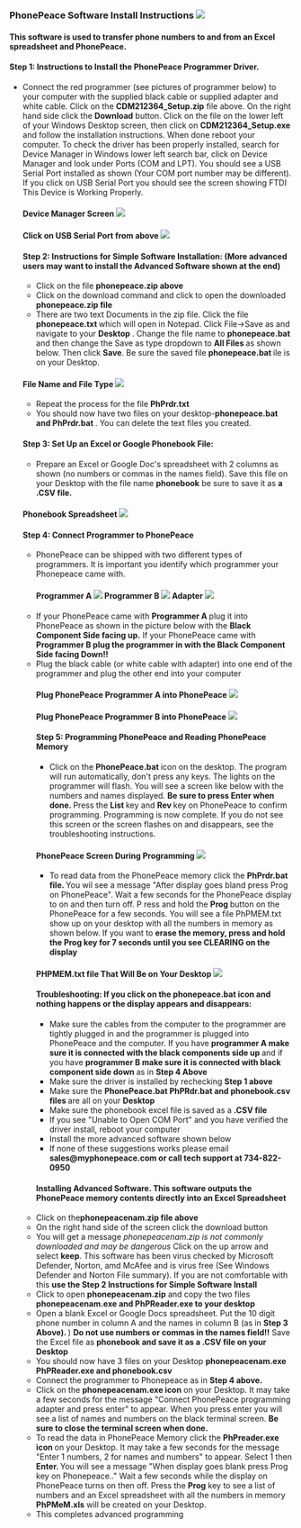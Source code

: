 ### PhonePeace Software Install Instructions ![](images"/LOGOSMALL.jpg)
#### This software is used to transfer phone numbers to and from an Excel spreadsheet and PhonePeace. 
#### Step 1: Instructions to Install the PhonePeace Programmer Driver.
<ul>
  <li>Connect the red programmer (see pictures of programmer below) to your computer with the supplied black cable or supplied adapter and white cable.  Click on the <strong> CDM212364_Setup.zip</strong/> file above. On the right hand side click the <strong>Download</strong> button. Click on the file on the lower left of your Windows Desktop screen, then click on <strong>CDM212364_Setup.exe</strong> and follow the installation instructions. When done reboot your computer. To check the driver has been properly installed, search for Device Manager in Windows lower left search bar, click on Device Manager and look under Ports (COM and LPT). You should see a USB Serial Port installed as shown (Your COM port number may be different). If you click on USB Serial Port you should see the screen showing FTDI This Device is Working Properly.</li>

#### Device Manager Screen ![](images"/COMLPT1.png)

#### Click on USB Serial Port from above ![](images"/COMLPTFTDI1.png)
#### Step 2: Instructions for Simple Software Installation: (More advanced users may want to install the Advanced Software shown at the end)
<ul>
  <li>Click on the file <strong>phonepeace.zip above</strong></li>
  <li>Click on the download command and click to open the downloaded <strong>phonepeace.zip file </strong></li>
  <li>There are two text Documents in the zip file. Click the file <strong>phonepeace.txt </strong> which will open in Notepad. Click File->Save as and navigate to your <strong>Desktop </strong>. Change the file name to <strong>phonepeace.bat</strong> and then change the Save as type dropdown to <strong> All Files </strong> as shown below. Then click <strong>Save</strong>. Be sure the saved file <strong>phonepeace.bat </strong>ile is on your Desktop. </ul></li>
  
 #### File Name and File Type  ![](images"/ALLFILES.png) 
<ul>
  <li>Repeat the process for the file <strong> PhPrdr.txt </strong></li>
  <li>You should now have two files on your desktop-<strong>phonepeace.bat and PhPrdr.bat </strong>. You can delete the text files you created.</li></ul>
  
#### Step 3: Set Up an Excel or Google Phonebook File:  
  <ul>
  <li>Prepare an Excel or Google Doc's spreadsheet with 2 columns as shown (no numbers or commas in the names field). Save this file on your Desktop with the file name <strong>phonebook</strong> be sure to save it as <strong> a .CSV file.</strong></ul></li>
  
#### Phonebook Spreadsheet ![](images"/SPREADSHEET.png) 

#### Step 4: Connect Programmer to PhonePeace
<ul>
  <li>PhonePeace can be shipped with two different types of programmers. It is important you identify which programmer your Phonepeace came with.</li>
    
#### Programmer A ![](images"/FTDIUPSMALL.png) Programmer B ![](images"/FTDIDOWNSMALL1.png) Adapter ![](images"/ADAPTER1.png)

    
  <li>If your PhonePeace came with <strong>Programmer A </strong> plug it into PhonePeace as shown in the picture below with the <strong>Black Component Side facing up.</strong> If your PhonePeace came with <strong> Programmer B plug the programmer in with the Black Component Side facing Down!! </Strong></li>
  <li>Plug the black cable (or white cable with adapter) into one end of the programmer and plug the other end into your computer</li>
  
 #### Plug PhonePeace Programmer A into PhonePeace ![](images"/PROGRAMMERPLUGIN.png) 
  
 #### Plug PhonePeace Programmer B into PhonePeace ![](images"/PROGRAMMERBYPUP.jpg) 
  
#### Step 5: Programming PhonePeace and Reading PhonePeace Memory
  <ul>
  <li>Click on the <strong>PhonePeace.bat </strong> icon on the desktop. The program will run automatically, don't press any keys. The lights on the programmer will flash. You will see a screen like below with the numbers and names displayed.
    <strong> Be sure to press Enter when done. </strong> Press the <strong>List </strong> key and <strong>Rev </strong> key on PhonePeace to confirm programming. Programming is now complete. If you do not see this screen or the screen flashes on and disappears, see the troubleshooting instructions. </li></ul>
    
#### PhonePeace Screen During Programming ![](images"/PHONEPEACESCREEN.png)
   <ul> 
    <li>To read data from the PhonePeace memory click the <strong>PhPrdr.bat file. </strong> You wil see a message "After display goes bland press Prog on PhonePeace". Wait a few seconds for the PhonePeace display to on and then turn off. P
      ress and hold the <strong>Prog </strong> button on the PhonePeace for a few seconds. You will see a file PhPMEM.txt show up on your desktop with all the numbers in memory as shown below. If you want to <strong> erase the memory, press and hold the Prog key for 7 seconds until you see CLEARING on the display</strong></li></ul>
     
 #### PHPMEM.txt file That Will Be on Your Desktop  ![](images"/READEROUT.png)
  
   
 #### Troubleshooting: If you click on the <strong>phonepeace.bat</strong> icon and nothing happens or the display appears and disappears:      
   <ul>
    <li>Make sure the cables from the computer to the programmer are tightly plugged in and the programmer is plugged into PhonePeace and the computer. If you have <strong>programmer A make sure it is connected with the black components side up </strong> and if you have <strong> programmer B make sure it is connected with black component side down </strong> as in <strong>Step 4 Above</li></strong>
     <li>Make sure the driver is installed by rechecking <strong>Step 1 above</strong></li>
    <li> Make sure the <strong>PhonePeace.bat PhPRdr.bat and phonebook.csv files </strong> are all on your <strong>Desktop</strong></li>
    <li>Make sure the phonebook excel file is saved as a <strong>.CSV file </strong></li>
    <li>If you see "Unable to Open COM Port" and you have verified the driver install, reboot your computer</li>
    <li>Install the more advanced software shown below</li>
    <li>If none of these suggestions works please email <strong>sales@myphonepeace.com or call tech support at 734-822-0950 </strong></li></ul>
  
  #### Installing Advanced Software. This software outputs the PhonePeace memory contents directly into an Excel Spreadsheet
  <li>Click on the<strong>phonepeacenam.zip file above</strong></li>
    <li>On the right hand side of the screen click the download button</li>
  <li>You will get a message <em>phonepeacenam.zip is not commonly downloaded and may be dangerous</em> Click on the up arrow and select <strong>keep</strong>. This software has been virus checked by Microsoft Defender, Norton, amd McAfee and is virus free (See Windows Defender and Norton File summary). If you are not comfortable with this <strong>use the Step 2 Instructions for Simple Software Install</strong></li>
  <li>Click to open <strong>phonepeacenam.zip</strong> and copy the two files <strong>phonepeacenam.exe and PhPReader.exe to your desktop</li></strong>
   <li>Open a blank Excel or Google Docs spreadsheet. Put the 10 digit phone number in column A and the names in column B (as in <strong>Step 3 Above). </strong>) <strong>Do not use numbers or commas in the names field!!</strong> Save the Excel file as <strong>phonebook and save it as a .CSV file on your Desktop</strong></li>
  <li>You should now have 3 files on your Desktop <strong>phonepeacenam.exe PhPReader.exe and phonebook.csv</strong></li>
  <li>Connect the programmer to Phonepeace as in <strong>Step 4 above. </strong></li>
  <li>Click on the <strong>phonepeacenam.exe icon</strong> on your Desktop. It may take a few seconds for the message "Connect PhonePeace programming adapter and press enter" to appear. When you press enter you will see a list of names and numbers on the black terminal screen. <strong>Be sure to close the terminal screen when done. </strong></li>
  <li>To read the data in PhonePeace Memory click the <strong> PhPreader.exe icon </strong> on your Desktop. It may take a few seconds for the message "Enter 1 numbers, 2 for names and numbers" to appear. Select 1 then <strong>Enter. </strong> You will see a message "When display goes blank press Prog key on Phonepeace.." Wait a few seconds while the display on PhonePeace turns on then off. Press the <strong>Prog</strong> key to see a list of numbers and an Excel spreadsheet with all the numbers in memory<strong> PhPMeM.xls</strong> will be created on your Desktop. </li>
  <li>This completes advanced programming</li>
     

